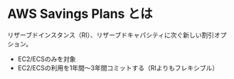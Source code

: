 # AWS Savings Plans とは

リザーブドインスタンス（RI）、リザーブドキャパシティに次ぐ新しい割引オプション。

- EC2/ECSのみを対象
- EC2/ECSの利用を1年間〜3年間コミットする（RIよりもフレキシブル）


